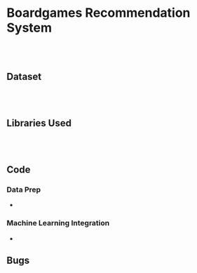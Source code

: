 # Boardgames Recommendation System   



<br><br/>

## Dataset


<br><br/>
## Libraries Used 

<br><br/>

## Code
### Data Prep 
* 

### Machine Learning Integration 
* 

## Bugs 


